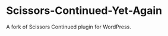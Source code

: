 Scissors-Continued-Yet-Again
============================

A fork of Scissors Continued plugin for WordPress.
